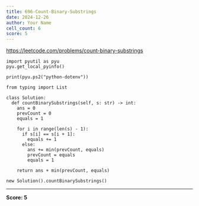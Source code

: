 ```yaml
---
title: 696-Count-Binary-Substrings
date: 2024-12-26
author: Your Name
cell_count: 6
score: 5
---
```


https://leetcode.com/problems/count-binary-substrings


```
import pyutil as pyu
pyu.get_local_pyinfo()
```


```
print(pyu.ps2("python-dotenv"))
```


```
from typing import List
```


```
class Solution:
  def countBinarySubstrings(self, s: str) -> int:
    ans = 0
    prevCount = 0
    equals = 1

    for i in range(len(s) - 1):
      if s[i] == s[i + 1]:
        equals += 1
      else:
        ans += min(prevCount, equals)
        prevCount = equals
        equals = 1

    return ans + min(prevCount, equals)
```


```
new Solution().countBinarySubstrings()
```


---
**Score: 5**